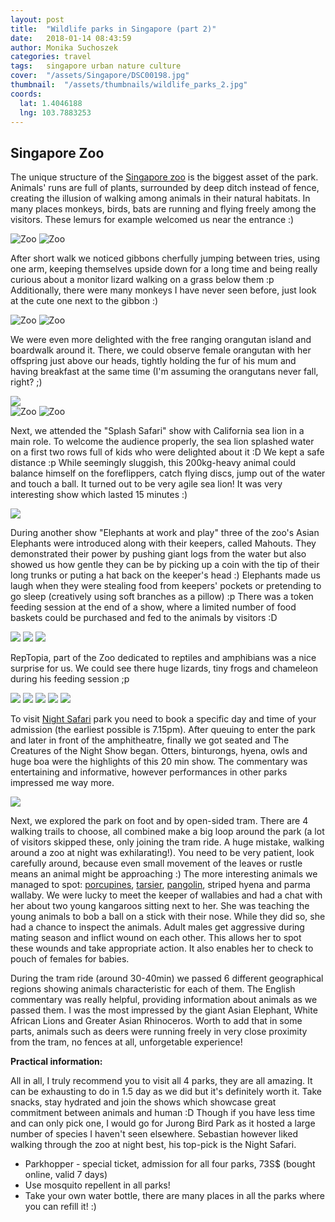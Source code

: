 ```yaml
---
layout: post
title:  "Wildlife parks in Singapore (part 2)"
date:   2018-01-14 08:43:59
author: Monika Suchoszek
categories: travel
tags:	singapore urban nature culture
cover:  "/assets/Singapore/DSC00198.jpg"
thumbnail:  "/assets/thumbnails/wildlife_parks_2.jpg"
coords:
  lat: 1.4046188
  lng: 103.7883253
---
```


## Singapore Zoo

The unique structure of the <a href="https://www.wrs.com.sg/en/singapore-zoo.html">Singapore zoo</a> is the biggest 
asset of the park. Animals' runs are full of plants, surrounded by deep ditch instead of fence, creating the 
illusion of walking among animals in their natural habitats. In many places monkeys, birds, bats are running and 
flying freely among the visitors. These lemurs for example welcomed us near the entrance :)

<div class="row">
  <img src="/assets/Singapore/DSC00051-e1516842579492.jpg" class="column-50" alt="Zoo" />
  <img src="/assets/Singapore/DSC00050-e1516842620806.jpg" class="column-50" alt="Zoo" />
</div>

After short walk we noticed gibbons cherfully jumping between tries, using one arm, keeping themselves upside down for a 
long time and being really curious about a monitor lizard walking on a grass below them :p Additionally, there were many monkeys I have never seen before, just look 
at the cute one next to the gibbon :)

<div class="row">
  <img src="/assets/Singapore/DSC00076-e1516842570864.jpg" class="column-50" alt="Zoo" />
  <img src="/assets/Singapore/DSC00146-e1516842630644.jpg" class="column-50" alt="Zoo" />
</div>

We were even more delighted with the free ranging orangutan island and boardwalk around it. There, we could observe female orangutan with her offspring 
just above our heads, tightly holding the fur of his mum and having breakfast at the same time (I'm assuming the orangutans never fall, right? ;)

<img src="/assets/Singapore/DSC00091.jpg">

<div class="row">
  <img src="/assets/Singapore/DSC00087-e1516842610280.jpg" class="column-50" alt="Zoo" />
  <img src="/assets/Singapore/DSC00083-e1516842588957.jpg" class="column-50" alt="Zoo" />
</div>

Next, we attended the "Splash Safari" show with California sea lion in a main role. To welcome the audience properly, the sea lion splashed water on a first two rows 
full of kids who were delighted about it :D We kept a safe distance :p While seemingly sluggish, this 200kg-heavy animal could balance himself on the foreflippers, 
catch flying discs, jump out of the water and touch a ball. It turned out to be very agile sea lion! It was very interesting show which lasted 15 minutes :)

<img src="/assets/Singapore/DSC00117.jpg">

During another show "Elephants at work and play" three of the zoo's Asian Elephants were introduced along with their keepers, called Mahouts. They demonstrated their power 
by pushing giant logs from the water but also showed us how gentle they can be by picking up a coin with the tip of their long trunks or puting a hat back on the keeper's 
head :) Elephants made us laugh when they were stealing food from keepers' pockets or pretending to go sleep (creatively using soft branches as a pillow) :p There was a 
token feeding session at the end of a show, where a limited number of food baskets could be purchased and fed to the animals by visitors :D

<img src="/assets/Singapore/DSC00156-1.jpg">
<img src="/assets/Singapore/DSC00171.jpg">
<img src="/assets/Singapore/DSC00198.jpg">

RepTopia, part of the Zoo dedicated to reptiles and amphibians was a nice surprise for us. We could see there huge lizards, tiny frogs and chameleon during his feeding session ;p

<img src="/assets/Singapore/DSC00254.jpg">
<img src="/assets/Singapore/DSC00251.jpg">
<img src="/assets/Singapore/DSC00238.jpg">
<img src="/assets/Singapore/DSC00257.jpg">
<img src="/assets/Singapore/DSC00272.jpg">

To visit <a href="https://www.wrs.com.sg/en/night-safari/">Night Safari</a> park you need to book a specific day 
and time of your admission (the earliest possible is 7.15pm). After queuing to enter the park and later in front of 
the amphitheatre, finally we got seated and The Creatures of the Night Show began. Otters, binturongs, hyena, owls 
and huge boa were the highlights of this 20 min show. The commentary was entertaining and informative, however 
performances in other parks impressed me way more.

<img src="/assets/Singapore/DSC00355.jpg">

Next, we explored the park on foot and by open-sided tram. There are 4 walking trails to choose, all combined make 
a big loop around the park (a lot of visitors skipped these, only joining the tram ride. A huge mistake, walking 
around a zoo at night was exhilarating!). You need to be very patient, look carefully around, because even small 
movement of the leaves or rustle means an animal might be approaching :) The more interesting animals we managed 
to spot: <a href="https://en.m.wikipedia.org/wiki/Porcupine">porcupines</a>, 
<a href="https://en.m.wikipedia.org/wiki/Tarsier">tarsier</a>, 
<a href="https://en.m.wikipedia.org/wiki/Pangolin">pangolin</a>, striped hyena and parma wallaby. We were lucky 
to meet the keeper of wallabies and had a chat with her about two young kangaroos sitting next to her. She was 
teaching the young animals to bob a ball on a stick with their nose. While they did so, she had a chance to 
inspect the animals. Adult males get aggressive during mating season and inflict wound on each other. This allows 
her to spot these wounds and take appropriate action. It also enables her to check to pouch of females for babies.

During the tram ride (around 30-40min) we passed 6 different geographical regions showing animals characteristic 
for each of them. The English commentary was really helpful, providing information about animals as we passed them. 
I was the most impressed by the giant Asian Elephant, White African Lions and Greater Asian Rhinoceros. Worth to 
add that in some parts, animals such as deers were running freely in very close proximity from the tram, no fences 
at all, unforgetable experience!

__Practical information:__

All in all, I truly recommend you to visit all 4 parks, they are all amazing. It can be exhausting to do in 1.5 day 
as we did but it's definitely worth it. Take snacks, stay hydrated and join the shows which showcase great 
commitment between animals and human :D Though if you have less time and can only pick one, I would go for Jurong 
Bird Park as it hosted a large number of species I haven't seen elsewhere. Sebastian however liked walking through 
the zoo at night best, his top-pick is the Night Safari.

  * Parkhopper - special ticket, admission for all four parks, 73S$ (bought online, valid 7 days)
  * Use mosquito repellent in all parks! 
  * Take your own water bottle, there are many places in all the parks where you can refill it! :)

 
